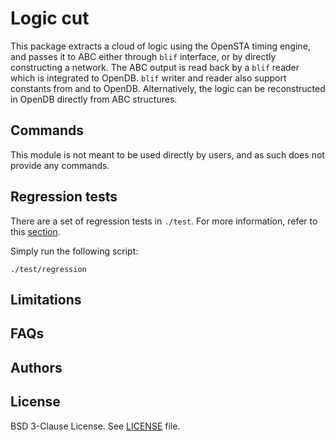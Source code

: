 # Logic cut

This package extracts a cloud of logic using the OpenSTA timing engine, and
passes it to ABC either through `blif` interface, or by directly constructing a
network. The ABC output is read back by a `blif` reader which is integrated to
OpenDB. `blif` writer and reader also support constants from and to OpenDB.
Alternatively, the logic can be reconstructed in OpenDB directly from ABC
structures.

## Commands

This module is not meant to be used directly by users, and as such does not provide any commands.

## Regression tests

There are a set of regression tests in `./test`. For more information, refer to this [section](../../README.md#regression-tests).

Simply run the following script:

```shell
./test/regression
```

## Limitations

## FAQs

## Authors

## License

BSD 3-Clause License. See [LICENSE](LICENSE) file.
